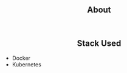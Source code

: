<h2 align="center"> About </h2>
<p>  </p>
<br>

<h2 align="center"> Stack Used </h2>

- Docker
- Kubernetes

<br>
